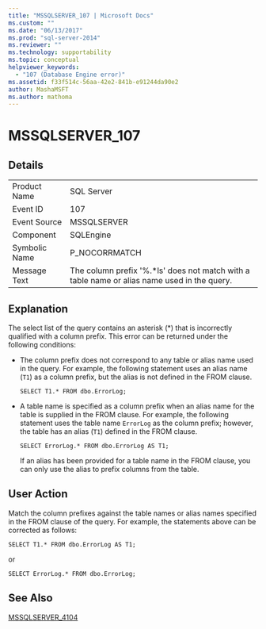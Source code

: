```yaml
---
title: "MSSQLSERVER_107 | Microsoft Docs"
ms.custom: ""
ms.date: "06/13/2017"
ms.prod: "sql-server-2014"
ms.reviewer: ""
ms.technology: supportability
ms.topic: conceptual
helpviewer_keywords: 
  - "107 (Database Engine error)"
ms.assetid: f33f514c-56aa-42e2-841b-e91244da90e2
author: MashaMSFT
ms.author: mathoma
---
```

# MSSQLSERVER_107
    
## Details  
  
|||  
|-|-|  
|Product Name|SQL Server|  
|Event ID|107|  
|Event Source|MSSQLSERVER|  
|Component|SQLEngine|  
|Symbolic Name|P_NOCORRMATCH|  
|Message Text|The column prefix '%.*ls' does not match with a table name or alias name used in the query.|  
  
## Explanation  
 The select list of the query contains an asterisk (*) that is incorrectly qualified with a column prefix. This error can be returned under the following conditions:  
  
-   The column prefix does not correspond to any table or alias name used in the query. For example, the following statement uses an alias name (`T1`) as a column prefix, but the alias is not defined in the FROM clause.  
  
    ```  
    SELECT T1.* FROM dbo.ErrorLog;  
    ```  
  
-   A table name is specified as a column prefix when an alias name for the table is supplied in the FROM clause. For example, the following statement uses the table name `ErrorLog` as the column prefix; however, the table has an alias (`T1`) defined in the FROM clause.  
  
    ```  
    SELECT ErrorLog.* FROM dbo.ErrorLog AS T1;  
    ```  
  
     If an alias has been provided for a table name in the FROM clause, you can only use the alias to prefix columns from the table.  
  
## User Action  
 Match the column prefixes against the table names or alias names specified in the FROM clause of the query. For example, the statements above can be corrected as follows:  
  
```  
SELECT T1.* FROM dbo.ErrorLog AS T1;  
```  
  
 or  
  
```  
SELECT ErrorLog.* FROM dbo.ErrorLog;  
```  
  
## See Also  
 [MSSQLSERVER_4104](mssqlserver-4104-database-engine-error.md)  
  
  
